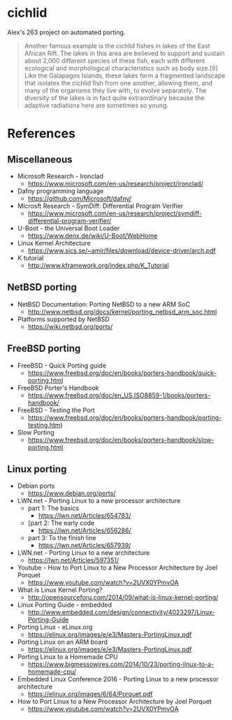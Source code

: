 # cichlid

Alex's 263 project on automated porting.


> Another famous example is the cichlid fishes in lakes of the East African
Rift. The lakes in this area are believed to support and sustain about 2,000
different species of these fish, each with different ecological and
morphological characteristics such as body size.[9] Like the Galápagos Islands,
these lakes form a fragmented landscape that isolates the cichlid fish from one
another, allowing them, and many of the organisms they live with, to evolve
separately. The diversity of the lakes is in fact quite extraordinary because
the adaptive radiations here are sometimes so young.

# References

## Miscellaneous

- Microsoft Research - Ironclad
    - https://www.microsoft.com/en-us/research/project/ironclad/
- Dafny programming language
    - https://github.com/Microsoft/dafny/
- Microsft Research - SymDiff: Differential Program Verifier
    - https://www.microsoft.com/en-us/research/project/symdiff-differential-program-verifier/
- U-Boot - the Universal Boot Loader
    - https://www.denx.de/wiki/U-Boot/WebHome
- Linux Kernel Architecture
    - https://www.sics.se/~amir/files/download/device-driver/arch.pdf
- K tutorial
    - http://www.kframework.org/index.php/K_Tutorial

## NetBSD porting

- NetBSD Documentation: Porting NetBSD to a new ARM SoC
    - http://www.netbsd.org/docs/kernel/porting_netbsd_arm_soc.html
- Platforms supported by NetBSD 
    - https://wiki.netbsd.org/ports/

## FreeBSD porting

- FreeBSD - Quick Porting guide
    - https://www.freebsd.org/doc/en/books/porters-handbook/quick-porting.html
- FreeBSD Porter's Handbook
    - https://www.freebsd.org/doc/en_US.ISO8859-1/books/porters-handbook/
- FreeBSD - Testing the Port
    - https://www.freebsd.org/doc/en/books/porters-handbook/porting-testing.htm)
- Slow Porting
    - https://www.freebsd.org/doc/en/books/porters-handbook/slow-porting.html

## Linux porting

- Debian ports
    - https://www.debian.org/ports/
- LWN.net - Porting Linux to a new processor architecture
    - part 1: The basics
        - https://lwn.net/Articles/654783/
    - [part 2: The early code
        - https://lwn.net/Articles/656286/
    - part 3: To the finish line
        - https://lwn.net/Articles/657939/
- LWN.net - Porting Linux to a new architecture
    - https://lwn.net/Articles/597351/
- Youtube - How to Port Linux to a New Processor Architecture by Joel Porquet
    - https://www.youtube.com/watch?v=2UVX0YPmvOA
- What is Linux Kernel Porting?
    - http://opensourceforu.com/2014/09/what-is-linux-kernel-porting/
- Linux Porting Guide - embedded
    - http://www.embedded.com/design/connectivity/4023297/Linux-Porting-Guide
- Porting Linux - eLinux.org
    - https://elinux.org/images/e/e3/Masters-PortingLinux.pdf
- Porting Linux on an ARM board
    - https://elinux.org/images/e/e3/Masters-PortingLinux.pdf
- Porting Linux to a Homemade CPU
    - https://www.bigmessowires.com/2014/10/23/porting-linux-to-a-homemade-cpu/
- Embedded Linux Conference 2016 - Porting Linux to a new processor architecture
    - https://elinux.org/images/6/64/Porquet.pdf
- How to Port Linux to a New Processor Architecture by Joel Porquet
    - https://www.youtube.com/watch?v=2UVX0YPmvOA
